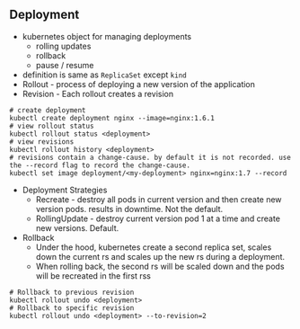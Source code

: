 ## Deployment
* kubernetes object for managing deployments
  * rolling updates
  * rollback
  * pause / resume
* definition is same as `ReplicaSet` except `kind`
* Rollout - process of deploying a new version of the application
* Revision - Each rollout creates a revision
````shell
# create deployment
kubectl create deployment nginx --image=nginx:1.6.1
# view rollout status
kubectl rollout status <deployment>
# view revisions
kubectl rollout history <deployment>
# revisions contain a change-cause. by default it is not recorded. use the --record flag to record the change-cause.
kubectl set image deployment/<my-deployment> nginx=nginx:1.7 --record 
````
* Deployment Strategies
  * Recreate - destroy all pods in current version and then create new version pods. results in downtime. Not the default.
  * RollingUpdate - destroy current version pod 1 at a time and create new versions. Default.
* Rollback
  * Under the hood, kubernetes create a second replica set, scales down the current rs and scales up the new rs during a deployment.
  * When rolling back, the second rs will be scaled down and the pods will be recreated in the first rss
````shell
# Rollback to previous revision
kubectl rollout undo <deployment>
# Rollback to specific revision
kubectl rollout undo <deployment> --to-revision=2
````